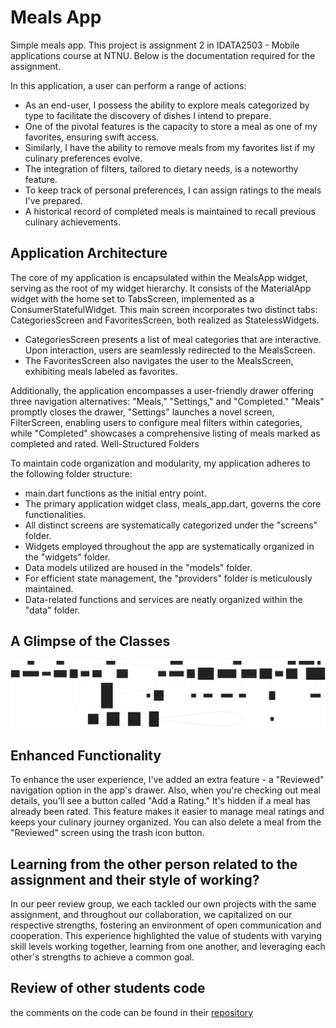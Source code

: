 # Meals App

Simple meals app. This project is assignment 2 in IDATA2503 - Mobile applications course at NTNU. Below is the documentation required for the assignment.


In this application, a user can perform a range of actions:

- As an end-user, I possess the ability to explore meals categorized by type to facilitate the discovery of dishes I intend to prepare.
- One of the pivotal features is the capacity to store a meal as one of my favorites, ensuring swift access.
- Similarly, I have the ability to remove meals from my favorites list if my culinary preferences evolve.
- The integration of filters, tailored to dietary needs, is a noteworthy feature.
- To keep track of personal preferences, I can assign ratings to the meals I've prepared.
- A historical record of completed meals is maintained to recall previous culinary achievements.

## Application Architecture

The core of my application is encapsulated within the MealsApp widget, serving as the root of my widget hierarchy. It consists of the MaterialApp widget with the home set to TabsScreen, implemented as a ConsumerStatefulWidget. This main screen incorporates two distinct tabs: CategoriesScreen and FavoritesScreen, both realized as StatelessWidgets.

- CategoriesScreen presents a list of meal categories that are interactive. Upon interaction, users are seamlessly redirected to the MealsScreen.
- The FavoritesScreen also navigates the user to the MealsScreen, exhibiting meals labeled as favorites.

Additionally, the application encompasses a user-friendly drawer offering three navigation alternatives: "Meals," "Settings," and "Completed." "Meals" promptly closes the drawer, "Settings" launches a novel screen, FilterScreen, enabling users to configure meal filters within categories, while "Completed" showcases a comprehensive listing of meals marked as completed and rated.
Well-Structured Folders

To maintain code organization and modularity, my application adheres to the following folder structure:

- main.dart functions as the initial entry point.
-  The primary application widget class, meals_app.dart, governs the core functionalities.
- All distinct screens are systematically categorized under the "screens" folder.
- Widgets employed throughout the app are systematically organized in the "widgets" folder.
- Data models utilized are housed in the "models" folder.
- For efficient state management, the "providers" folder is meticulously maintained.
- Data-related functions and services are neatly organized within the "data" folder.

## A Glimpse of the Classes

![class diagram](./documents/mermaid-diagram.svg)  

## Enhanced Functionality

To enhance the user experience, I've added an extra feature - a "Reviewed" navigation option in the app's drawer. Also, when you're checking out meal details, you'll see a button called "Add a Rating." It's hidden if a meal has already been rated. This feature makes it easier to manage meal ratings and keeps your culinary journey organized. You can also delete a meal from the "Reviewed" screen using the trash icon button.

## Learning from the other person related to the assignment and their style of working?

In our peer review group, we each tackled our own projects with the same assignment, and throughout our collaboration, we capitalized on our respective strengths, fostering an environment of open communication and cooperation. This experience highlighted the value of students with varying skill levels working together, learning from one another, and leveraging each other's strengths to achieve a common goal.

## Review of other students code
the comments on the code can be found in their [repository](https://github.com/Kim3n/meals-app/pull/1)
